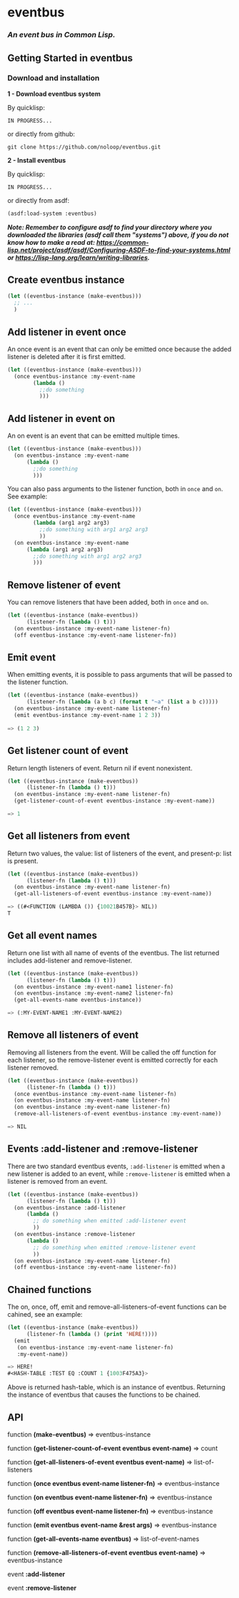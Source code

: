 # eventbus

### _An event bus in Common Lisp._

## Getting Started in eventbus

### Download and installation

**1 - Download eventbus system**

By quicklisp:

```
IN PROGRESS...
```

or directly from github:

```
git clone https://github.com/noloop/eventbus.git
```
**2 - Install eventbus**

By quicklisp:

```
IN PROGRESS...
```

or directly from asdf:

```lisp
(asdf:load-system :eventbus)
```

_**Note: Remember to configure asdf to find your directory where you downloaded the libraries (asdf call them "systems") above, if you do not know how to make a read at: https://common-lisp.net/project/asdf/asdf/Configuring-ASDF-to-find-your-systems.html or https://lisp-lang.org/learn/writing-libraries.**_

## Create eventbus instance

```lisp
(let ((eventbus-instance (make-eventbus)))
  ;; ...
  )
```

## Add listener in event once

An once event is an event that can only be emitted once because the added listener is deleted after it is first emitted.

```lisp
(let ((eventbus-instance (make-eventbus)))
  (once eventbus-instance :my-event-name
        (lambda ()
          ;;do something
          )))
```
## Add listener in event on

An on event is an event that can be emitted multiple times.

```lisp
(let ((eventbus-instance (make-eventbus)))
  (on eventbus-instance :my-event-name
      (lambda ()
        ;;do something
        )))
```

You can also pass arguments to the listener function, both in `once` and `on`. See example:

```lisp
(let ((eventbus-instance (make-eventbus)))
  (once eventbus-instance :my-event-name
        (lambda (arg1 arg2 arg3)
          ;;do something with arg1 arg2 arg3
          ))
  (on eventbus-instance :my-event-name
      (lambda (arg1 arg2 arg3)
        ;;do something with arg1 arg2 arg3
        )))
```

## Remove listener of event

You can remove listeners that have been added, both in `once` and `on`.

```lisp
(let ((eventbus-instance (make-eventbus))
      (listener-fn (lambda () t)))
  (on eventbus-instance :my-event-name listener-fn)
  (off eventbus-instance :my-event-name listener-fn))
```

## Emit event

When emitting events, it is possible to pass arguments that will be passed to the listener function.

```lisp
(let ((eventbus-instance (make-eventbus))
      (listener-fn (lambda (a b c) (format t "~a" (list a b c)))))
  (on eventbus-instance :my-event-name listener-fn)
  (emit eventbus-instance :my-event-name 1 2 3))
  
=> (1 2 3)
```

## Get listener count of event

Return length listeners of event. Return nil if event nonexistent.

```lisp
(let ((eventbus-instance (make-eventbus))
      (listener-fn (lambda () t)))
  (on eventbus-instance :my-event-name listener-fn)
  (get-listener-count-of-event eventbus-instance :my-event-name))

=> 1
```

## Get all listeners from event

Return two values, the value: list of listeners of  the event, and present-p: list is present.

```lisp
(let ((eventbus-instance (make-eventbus))
      (listener-fn (lambda () t)))
  (on eventbus-instance :my-event-name listener-fn)
  (get-all-listeners-of-event eventbus-instance :my-event-name))

=> ((#<FUNCTION (LAMBDA ()) {10021B457B}> NIL))
T
```

## Get all event names

Return one list with all name of events of the eventbus. The list returned includes add-listener and remove-listener.

```lisp
(let ((eventbus-instance (make-eventbus))
      (listener-fn (lambda () t)))
  (on eventbus-instance :my-event-name1 listener-fn)
  (on eventbus-instance :my-event-name2 listener-fn)
  (get-all-events-name eventbus-instance))

=> (:MY-EVENT-NAME1 :MY-EVENT-NAME2)
```

## Remove all listeners of event

Removing all listeners from the event. Will be called the off function for each listener, so the remove-listener event is emitted correctly for each listener removed.

```lisp
(let ((eventbus-instance (make-eventbus))
      (listener-fn (lambda () t)))
  (once eventbus-instance :my-event-name listener-fn)
  (on eventbus-instance :my-event-name listener-fn)
  (on eventbus-instance :my-event-name listener-fn)
  (remove-all-listeners-of-event eventbus-instance :my-event-name))

=> NIL
```

## Events :add-listener and :remove-listener

There are two standard eventbus events, `:add-listener` is emitted when a new listener is added to an event, while `:remove-listener` is emitted when a listener is removed from an event.

```lisp
(let ((eventbus-instance (make-eventbus))
      (listener-fn (lambda () t)))
  (on eventbus-instance :add-listener
      (lambda ()
        ;; do something when emitted :add-listener event
        ))
  (on eventbus-instance :remove-listener
      (lambda ()
        ;; do something when emitted :remove-listener event
        ))
  (on eventbus-instance :my-event-name listener-fn)
  (off eventbus-instance :my-event-name listener-fn))
```

## Chained functions

The on, once, off, emit and remove-all-listeners-of-event functions can be cahined, see an example:

```lisp
(let ((eventbus-instance (make-eventbus))
      (listener-fn (lambda () (print 'HERE!))))
  (emit
   (on eventbus-instance :my-event-name listener-fn)
   :my-event-name))

=> HERE! 
#<HASH-TABLE :TEST EQ :COUNT 1 {1003F475A3}>
```
Above is returned hash-table,  which is an instance of eventbus. Returning the instance of eventbus that causes the functions to be chained.

## API

function **(make-eventbus)** => eventbus-instance

function **(get-listener-count-of-event eventbus event-name)** => count

function **(get-all-listeners-of-event eventbus event-name)** => list-of-listeners

function **(once eventbus event-name listener-fn)** => eventbus-instance

function **(on eventbus event-name listener-fn)** => eventbus-instance

function **(off eventbus event-name listener-fn)** => eventbus-instance

function **(emit eventbus event-name &rest args)** => eventbus-instance

function **(get-all-events-name eventbus)** => list-of-event-names

function **(remove-all-listeners-of-event  eventbus event-name)** => eventbus-instance

event **:add-listener**

event **:remove-listener**